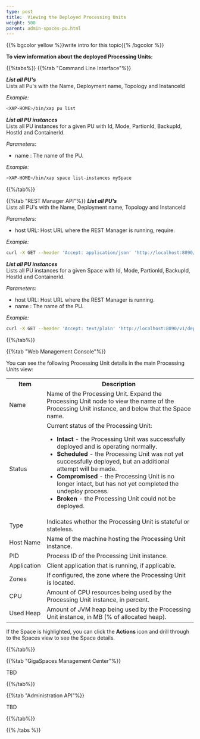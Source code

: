 ```yaml
---
type: post
title:  Viewing the Deployed Processing Units
weight: 500
parent: admin-spaces-pu.html
---
```

 
 
{{% bgcolor yellow %}}write intro for this topic{{% /bgcolor %}}

**To view information about the deployed Processing Units:**


{{%tabs%}}
{{%tab "Command Line Interface"%}}

***List all PU's***<br>
Lists all Pu's with the Name, Deployment name, Topology and InstanceId

*Example:*

```bash
<XAP-HOME>/bin/xap pu list
```


***List all PU instances***<br>
Lists all PU instances for a given PU with Id, Mode, PartionId, BackupId, HostId and ContainerId.

_Parameters:_<br> 

- name : The name of the PU.
 
*Example:*
 
```bash
<XAP-HOME>/bin/xap space list-instances mySpace
```
{{%/tab%}}


{{%tab "REST Manager API"%}}
***List all PU's***<br>
Lists all PU's with the Name, Deployment name, Topology and InstanceId

_Parameters:_<br> 

- host URL: Host URL   where the REST Manager is running, require.

*Example:*

```bash
curl -X GET --header 'Accept: application/json' 'http://localhost:8090/v1/deployments'
```
***List all PU instances***<br>
Lists all PU instances for a given Space with Id, Mode, PartionId, BackupId, HostId and ContainerId.

_Parameters:_<br> 

- host URL: Host URL   where the REST Manager is running.<br>
- name : The name of the PU.
 
*Example:*
 
```bash
curl -X GET --header 'Accept: text/plain' 'http://localhost:8090/v1/deployments/myPu'
```
{{%/tab%}}


{{%tab "Web Management Console"%}}
 
You can see the following Processing Unit details in the main Processing Units view:

<table>
  <tr>
    <th>Item</th>
    <th>Description</th>
  </tr>
  <tr>
    <td>Name</td>
    <td>Name of the Processing Unit. Expand the Processing Unit node to view the name of the Processing Unit instance, and below that the Space name.</td>
  </tr>
  <tr>
    <td>Status</td>
    <td>Current status of the Processing Unit:
	<ul>
			<li><b>Intact</b> - the Processing Unit was successfully deployed and is operating normally.</li>
			<li><b>Scheduled</b> - the Processing Unit was not yet successfully deployed, but an additional attempt will be made.</li>
			<li><b>Compromised</b> - the Processing Unit is no longer intact, but has not yet completed the undeploy process.</li>
			<li><b>Broken</b> - the Processing Unit could not be deployed.</li>
		</ul>
	</td>
  </tr>
  <tr>
    <td>Type</td>
    <td>Indicates whether the Processing Unit is stateful or stateless.</td>
  </tr>
  <tr>
    <td>Host Name</td>
    <td>Name of the machine hosting the Processing Unit instance.</td>
  </tr>
  <tr>
    <td>PID</td>
    <td>Process ID of the Processing Unit instance.</td>
  </tr>
  <tr>
    <td>Application</td>
    <td>Client application that is running, if applicable.</td>
  </tr>
  <tr>
    <td>Zones</td>
    <td>If configured, the zone where the Processing Unit is located.</td>
  </tr>
  <tr>
    <td>CPU</td>
    <td>Amount of CPU resources being used by the Processing Unit instance, in percent.</td>
  </tr>
  <tr>
    <td>Used Heap</td>
    <td>Amount of JVM heap being used by the Processing Unit instance, in MB (% of allocated heap).</td>
  </tr>
</table>


If the Space is highlighted, you can click the **Actions** icon and drill through to the Spaces view to see the Space details.

{{%/tab%}}


{{%tab "GigaSpaces Management Center"%}}

TBD

{{%/tab%}}


{{%tab "Administration API"%}}

TBD

{{%/tab%}}

{{% /tabs %}}

